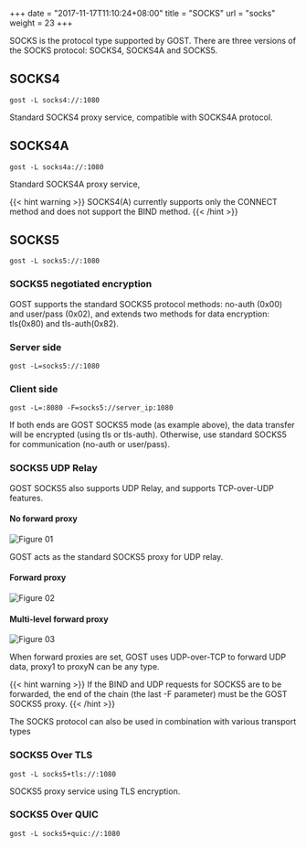 +++
date = "2017-11-17T11:10:24+08:00"
title = "SOCKS"
url = "socks"
weight = 23
+++

SOCKS is the protocol type supported by GOST. There are three versions of the SOCKS protocol: SOCKS4, SOCKS4A and SOCKS5.

## SOCKS4

```
gost -L socks4://:1080
```

Standard SOCKS4 proxy service, compatible with SOCKS4A protocol.

## SOCKS4A

```
gost -L socks4a://:1080
```

Standard SOCKS4A proxy service,

{{< hint warning >}}
SOCKS4(A) currently supports only the CONNECT method and does not support the BIND method.
{{< /hint >}}

## SOCKS5

```
gost -L socks5://:1080
```

### SOCKS5 negotiated encryption

GOST supports the standard SOCKS5 protocol methods: no-auth (0x00) and user/pass (0x02), and extends two methods for data encryption: tls(0x80) and tls-auth(0x82).

### Server side

```
gost -L=socks5://:1080
```

### Client side

```
gost -L=:8080 -F=socks5://server_ip:1080
```

If both ends are GOST SOCKS5 mode (as example above), the data transfer will be encrypted (using tls or tls-auth). Otherwise, use standard SOCKS5 for communication (no-auth or user/pass).

### SOCKS5 UDP Relay

GOST SOCKS5 also supports UDP Relay, and supports TCP-over-UDP features.

#### No forward proxy

![Figure 01](/gost/img/udp01.png)

GOST acts as the standard SOCKS5 proxy for UDP relay.

#### Forward proxy

![Figure 02](/gost/img/udp02.png)

#### Multi-level forward proxy

![Figure 03](/gost/img/udp03.png)

When forward proxies are set, GOST uses UDP-over-TCP to forward UDP data, proxy1 to proxyN can be any type.

{{< hint warning >}}
If the BIND and UDP requests for SOCKS5 are to be forwarded, the end of the chain (the last -F parameter) must be the GOST SOCKS5 proxy.
{{< /hint >}}

The SOCKS protocol can also be used in combination with various transport types

### SOCKS5 Over TLS

```
gost -L socks5+tls://:1080
```

SOCKS5 proxy service using TLS encryption.

### SOCKS5 Over QUIC

```
gost -L socks5+quic://:1080
```
